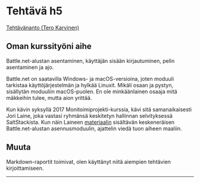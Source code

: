 # Tehtävä h5
[Tehtävänanto (Tero Karvinen)](http://terokarvinen.com/2018/aikataulu-%E2%80%93-palvelinten-hallinta-ict4tn022-4-ti-5-ke-5-loppukevat-2018-5p#h5)

## Oman kurssityöni aihe

Battle.net-alustan asentaminen, käyttäjän sisään kirjautuminen, pelin asentaminen ja ajo.

Battle.net on saatavilla Windows- ja macOS-versioina, joten moduuli tarkistaa käyttöjärjestelmän ja hylkää Linuxit. Mikäli osaan ja pystyn, sisällytän moduuliin macOS-puolen. En ole minkäänlainen osaaja mitä mäkkeihin tulee, mutta aion yrittää.

Kun kävin syksyllä 2017 Monitoimiprojekti-kurssia, kävi sitä samanaikaisesti Jori Laine, joka vastasi ryhmänsä keskitetyn hallinnan selvityksessä SaltStackista. Kun näin Laineen [materiaalin](https://github.com/joonaleppalahti/CCM/tree/master/salt) sisältävän keskeneräisen Battle.net-alustan asennusmoduulin, ajattelin viedä tuon aiheen maaliin.

## Muuta

Markdown-raportit toimivat, olen käyttänyt niitä aiempien tehtävien kirjoittamiseen.

---
